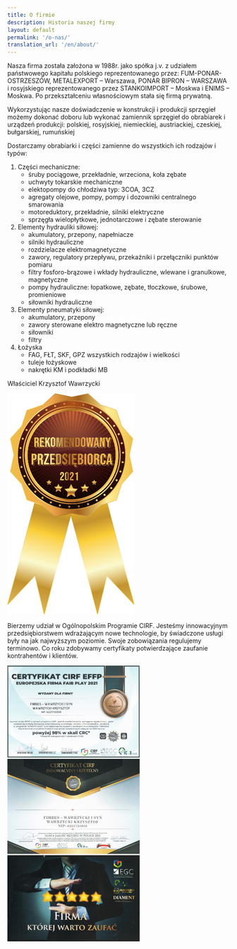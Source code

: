 ```yaml
---
title: O firmie
description: Historia naszej firmy
layout: default
permalink: '/o-nas/'
translation_url: '/en/about/'
---
```

<div class="container">
    <div class="row">
        <p>
            Nasza firma została założona w 1988r. jako spółka  j.v.  z udziałem państwowego
            kapitału polskiego reprezentowanego przez:  FUM-PONAR-OSTRZESZÓW, METALEXPORT – Warszawa,
            PONAR BIPRON – WARSZAWA i rosyjskiego reprezentowanego przez STANKOIMPORT – Moskwa i ENIMS
            – Moskwa. Po przekształceniu własnościowym stała się firmą prywatną.
        </p>
        <p>
            Wykorzystując nasze doświadczenie w konstrukcji i produkcji sprzęgieł możemy dokonać
            doboru lub wykonać zamiennik sprzęgieł do obrabiarek i urządzeń produkcji:
            polskiej, rosyjskiej, niemieckiej, austriackiej, czeskiej, bułgarskiej, rumuńskiej
        </p>
    </div>
    <div class="row">
        <div class="col">
            <p>Dostarczamy obrabiarki i części zamienne do wszystkich ich rodzajów i typów:</p>
            <ol>
                <li class="pb-2">
                    Części mechaniczne:
                    <ul>
                        <li>śruby pociągowe, przekładnie, wrzeciona, koła zębate</li>
                        <li>uchwyty tokarskie mechaniczne</li>
                        <li>elektopompy do chłodziwa typ: 3COA, 3CZ</li>
                        <li>agregaty olejowe, pompy, pompy i dozowniki centralnego smarowania</li>
                        <li>motoreduktory, przekładnie, silniki elektryczne</li>
                        <li>sprzęgła wielopłytkowe, jednotarczowe i zębate sterowanie</li>
                    </ul>
                </li>
                <li class="pb-2">
                    Elementy hydrauliki siłowej:
                    <ul>
                        <li>akumulatory, przepony, napełniacze</li>
                        <li>silniki hydrauliczne</li>
                        <li>rozdzielacze elektromagnetyczne</li>
                        <li>zawory, regulatory przepływu, przekaźniki i przełączniki punktów pomiaru</li>
                        <li>filtry fosforo-brązowe i wkłady hydrauliczne, wlewane i granulkowe, magnetyczne</li>
                        <li>pompy hydrauliczne: łopatkowe, zębate, tłoczkowe, śrubowe, promieniowe</li>
                        <li>siłowniki hydrauliczne</li>
                    </ul>
                </li>
                <li class="pb-2">
                    Elementy pneumatyki siłowej:
                    <ul>
                        <li>akumulatory, przepony</li>
                        <li>zawory sterowane elektro magnetyczne lub ręczne</li>
                        <li>siłowniki</li>
                        <li>filtry</li>
                    </ul>
                </li>
                <li>
                    Łożyska
                    <ul>
                        <li>FAG, FŁT, SKF, GPZ wszystkich rodzajów i wielkości</li>
                        <li>tuleje łożyskowe</li>
                        <li>nakrętki KM i podkładki MB</li>
                    </ul>
                </li>
            </ol>
            <p class="fst-italic">Właściciel Krzysztof Wawrzycki</p>
        </div>
        <div class="col d-none d-xl-flex justify-content-center align-items-center">
            <img class="img-fluid" src="/assets/cert/order.png" alt="Fimbes - Rekomendowany przedsiębiorca">
        </div>
    </div>
    <div class="row">
        <p>Bierzemy udział w Ogólnopolskim Programie CIRF. Jesteśmy innowacyjnym przedsiębiorstwem wdrażającym nowe technologie, by świadczone usługi były na jak najwyższym poziomie. Swoje zobowiązania regulujemy terminowo. Co roku zdobywamy certyfikaty potwierdzające zaufanie kontrahentów i klientów.</p>
    </div>
    <div class="row">
        <div class="col-lg-6 col-xl-4 d-flex justify-content-center my-3 my-xl-0">
            <img class="img-fluid" src="/assets/cert/fair300.jpg" alt="Certyfikat Fair Play">
        </div>
        <div class="col-lg-6 col-xl-4 d-flex justify-content-center my-3 my-xl-0">
            <img class="img-fluid" src="/assets/cert/innowacje300.jpg" alt="Certyfikat Nowa jakość biznesu w Polsce">
        </div>
        <div class="col-lg-6 col-xl-4 d-flex justify-content-center my-3 my-xl-0">
            <img class="img-fluid" src="/assets/cert/zaufanie300.jpg" alt="Certyfikat Firma której warto zaufać">
        </div>
    </div>
</div>
